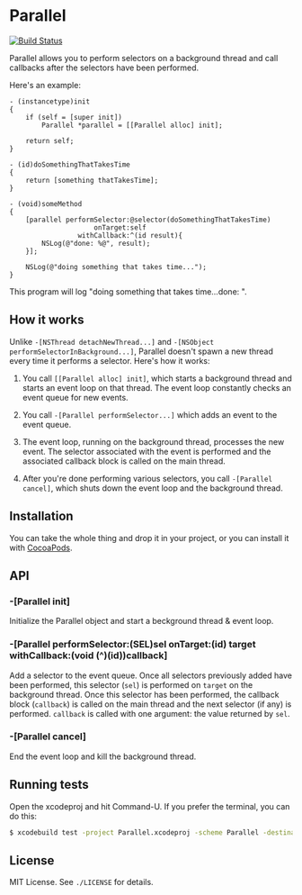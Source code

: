 
# Parallel
[![Build Status](https://travis-ci.org/AjayMT/Parallel.svg)](https://travis-ci.org/AjayMT/Parallel)

Parallel allows you to perform selectors on a background thread and call callbacks after the selectors have been performed.

Here's an example:

```objc
- (instancetype)init
{
    if (self = [super init])
        Parallel *parallel = [[Parallel alloc] init];

    return self;
}

- (id)doSomethingThatTakesTime
{
    return [something thatTakesTime];
}

- (void)someMethod
{
    [parallel performSelector:@selector(doSomethingThatTakesTime)
                     onTarget:self
                 withCallback:^(id result){
        NSLog(@"done: %@", result);
    }];

    NSLog(@"doing something that takes time...");
}
```

This program will log "doing something that takes time...done: <some object>".

## How it works
Unlike `-[NSThread detachNewThread...]` and `-[NSObject performSelectorInBackground...]`, Parallel doesn't spawn a new thread every time it performs a selector. Here's how it works:

1. You call `[[Parallel alloc] init]`, which starts a background thread and starts an event loop on that thread. The event loop constantly checks an event queue for new events.

2. You call `-[Parallel performSelector...]` which adds an event to the event queue.

3. The event loop, running on the background thread, processes the new event. The selector associated with the event is performed and the associated callback block is called on the main thread.

4. After you're done performing various selectors, you call `-[Parallel cancel]`, which shuts down the event loop and the background thread.

## Installation
You can take the whole thing and drop it in your project, or you can install it with [CocoaPods](http://cocoapods.org).

## API
### -[Parallel init]
Initialize the Parallel object and start a beckground thread & event loop.

### -[Parallel performSelector:(SEL)sel onTarget:(id) target withCallback:(void (^)(id))callback]
Add a selector to the event queue. Once all selectors previously added have been performed, this selector (`sel`) is performed on `target` on the background thread. Once this selector has been performed, the callback block (`callback`) is called on the main thread and the next selector (if any) is performed. `callback` is called with one argument: the value returned by `sel`.

### -[Parallel cancel]
End the event loop and kill the background thread.

## Running tests
Open the xcodeproj and hit Command-U. If you prefer the terminal, you can do this:

```sh
$ xcodebuild test -project Parallel.xcodeproj -scheme Parallel -destination 'platform=OS X,arch=x86_64'
```

## License
MIT License. See `./LICENSE` for details.
